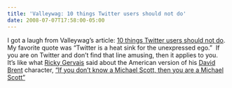 ```yaml
---
title: 'Valleywag: 10 things Twitter users should not do'
date: 2008-07-07T17:58:00-05:00
---
```

I got a laugh from Valleywag’s article: [10 things Twitter users should not do](http://valleywag.com/387197/10-things-twitter-users-should-not-do "Silicon Valley Users Guide: 10 things Twitter users should not do").  My favorite quote was “Twitter is a heat sink for the unexpressed ego.”  If you are on Twitter and don’t find that line amusing, then it applies to you.  It’s like what [Ricky Gervais](http://en.wikipedia.org/wiki/Ricky_Gervais) said about the American version of his [David Brent](http://en.wikipedia.org/wiki/David_Brent) character, [“If you don’t know a Michael Scott, then you are a Michael Scott”](http://nymag.com/news/intelligencer/47048/)
